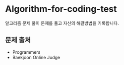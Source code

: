 
# Algorithm-for-coding-test

알고리즘 문제 풀이
문제를 풀고 자신의 해결방법을 기록합니다.

## 문제 출처
- Programmers
- Baekjoon Online Judge
